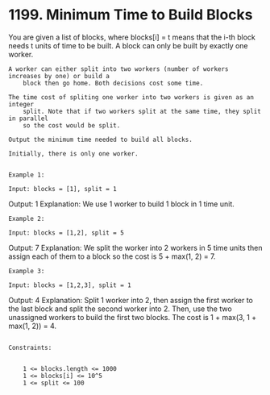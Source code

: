 # 1199. Minimum Time to Build Blocks

You are given a list of blocks, where blocks[i] = t means that
        the i-th block needs t units of time to be built. A
        block can only be built by exactly one worker.

    A worker can either split into two workers (number of workers increases by one) or build a
        block then go home. Both decisions cost some time.

    The time cost of spliting one worker into two workers is given as an integer
        split. Note that if two workers split at the same time, they split in parallel
        so the cost would be split.

    Output the minimum time needed to build all blocks.

    Initially, there is only one worker.

     
    Example 1:

    Input: blocks = [1], split = 1
Output: 1
Explanation: We use 1 worker to build 1 block in 1 time unit.

    Example 2:

    Input: blocks = [1,2], split = 5
Output: 7
Explanation: We split the worker into 2 workers in 5 time units then assign each of them to a block so the cost is 5 + max(1, 2) = 7.

    Example 3:

    Input: blocks = [1,2,3], split = 1
Output: 4
Explanation: Split 1 worker into 2, then assign the first worker to the last block and split the second worker into 2.
Then, use the two unassigned workers to build the first two blocks.
The cost is 1 + max(3, 1 + max(1, 2)) = 4.

     
    Constraints:

    
        1 <= blocks.length <= 1000
        1 <= blocks[i] <= 10^5
        1 <= split <= 100